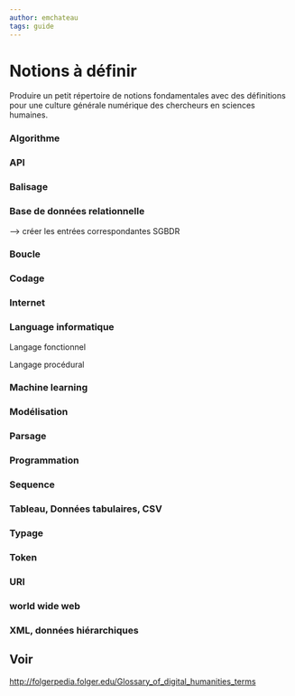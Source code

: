 ```yaml
---
author: emchateau
tags: guide
---
```


# Notions à définir

Produire un petit répertoire de notions fondamentales avec des définitions pour une culture générale numérique des chercheurs en sciences humaines.

### Algorithme

### API

### Balisage

### Base de données relationnelle

—> créer les entrées correspondantes SGBDR

### Boucle

### Codage

### Internet

### Language informatique

Langage fonctionnel

Langage procédural

### Machine learning

### Modélisation

### Parsage

### Programmation

### Sequence

### Tableau, Données tabulaires, CSV

### Typage

### Token

### URI

### world wide web

### XML, données hiérarchiques



## Voir

http://folgerpedia.folger.edu/Glossary_of_digital_humanities_terms

